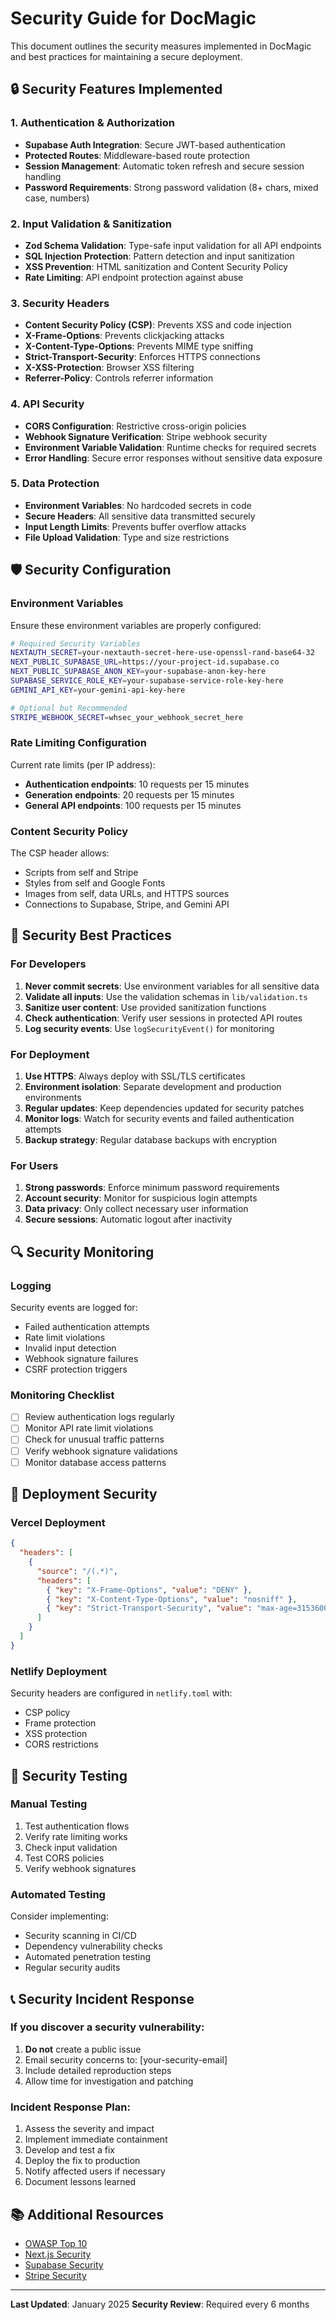 # Security Guide for DocMagic

This document outlines the security measures implemented in DocMagic and best practices for maintaining a secure deployment.

## 🔒 Security Features Implemented

### 1. Authentication & Authorization
- **Supabase Auth Integration**: Secure JWT-based authentication
- **Protected Routes**: Middleware-based route protection
- **Session Management**: Automatic token refresh and secure session handling
- **Password Requirements**: Strong password validation (8+ chars, mixed case, numbers)

### 2. Input Validation & Sanitization
- **Zod Schema Validation**: Type-safe input validation for all API endpoints
- **SQL Injection Protection**: Pattern detection and input sanitization
- **XSS Prevention**: HTML sanitization and Content Security Policy
- **Rate Limiting**: API endpoint protection against abuse

### 3. Security Headers
- **Content Security Policy (CSP)**: Prevents XSS and code injection
- **X-Frame-Options**: Prevents clickjacking attacks
- **X-Content-Type-Options**: Prevents MIME type sniffing
- **Strict-Transport-Security**: Enforces HTTPS connections
- **X-XSS-Protection**: Browser XSS filtering
- **Referrer-Policy**: Controls referrer information

### 4. API Security
- **CORS Configuration**: Restrictive cross-origin policies
- **Webhook Signature Verification**: Stripe webhook security
- **Environment Variable Validation**: Runtime checks for required secrets
- **Error Handling**: Secure error responses without sensitive data exposure

### 5. Data Protection
- **Environment Variables**: No hardcoded secrets in code
- **Secure Headers**: All sensitive data transmitted securely
- **Input Length Limits**: Prevents buffer overflow attacks
- **File Upload Validation**: Type and size restrictions

## 🛡️ Security Configuration

### Environment Variables
Ensure these environment variables are properly configured:

```bash
# Required Security Variables
NEXTAUTH_SECRET=your-nextauth-secret-here-use-openssl-rand-base64-32
NEXT_PUBLIC_SUPABASE_URL=https://your-project-id.supabase.co
NEXT_PUBLIC_SUPABASE_ANON_KEY=your-supabase-anon-key-here
SUPABASE_SERVICE_ROLE_KEY=your-supabase-service-role-key-here
GEMINI_API_KEY=your-gemini-api-key-here

# Optional but Recommended
STRIPE_WEBHOOK_SECRET=whsec_your_webhook_secret_here
```

### Rate Limiting Configuration
Current rate limits (per IP address):
- **Authentication endpoints**: 10 requests per 15 minutes
- **Generation endpoints**: 20 requests per 15 minutes
- **General API endpoints**: 100 requests per 15 minutes

### Content Security Policy
The CSP header allows:
- Scripts from self and Stripe
- Styles from self and Google Fonts
- Images from self, data URLs, and HTTPS sources
- Connections to Supabase, Stripe, and Gemini API

## 🚨 Security Best Practices

### For Developers

1. **Never commit secrets**: Use environment variables for all sensitive data
2. **Validate all inputs**: Use the validation schemas in `lib/validation.ts`
3. **Sanitize user content**: Use provided sanitization functions
4. **Check authentication**: Verify user sessions in protected API routes
5. **Log security events**: Use `logSecurityEvent()` for monitoring

### For Deployment

1. **Use HTTPS**: Always deploy with SSL/TLS certificates
2. **Environment isolation**: Separate development and production environments
3. **Regular updates**: Keep dependencies updated for security patches
4. **Monitor logs**: Watch for security events and failed authentication attempts
5. **Backup strategy**: Regular database backups with encryption

### For Users

1. **Strong passwords**: Enforce minimum password requirements
2. **Account security**: Monitor for suspicious login attempts
3. **Data privacy**: Only collect necessary user information
4. **Secure sessions**: Automatic logout after inactivity

## 🔍 Security Monitoring

### Logging
Security events are logged for:
- Failed authentication attempts
- Rate limit violations
- Invalid input detection
- Webhook signature failures
- CSRF protection triggers

### Monitoring Checklist
- [ ] Review authentication logs regularly
- [ ] Monitor API rate limit violations
- [ ] Check for unusual traffic patterns
- [ ] Verify webhook signature validations
- [ ] Monitor database access patterns

## 🚀 Deployment Security

### Vercel Deployment
```json
{
  "headers": [
    {
      "source": "/(.*)",
      "headers": [
        { "key": "X-Frame-Options", "value": "DENY" },
        { "key": "X-Content-Type-Options", "value": "nosniff" },
        { "key": "Strict-Transport-Security", "value": "max-age=31536000" }
      ]
    }
  ]
}
```

### Netlify Deployment
Security headers are configured in `netlify.toml` with:
- CSP policy
- Frame protection
- XSS protection
- CORS restrictions

## 🔧 Security Testing

### Manual Testing
1. Test authentication flows
2. Verify rate limiting works
3. Check input validation
4. Test CORS policies
5. Verify webhook signatures

### Automated Testing
Consider implementing:
- Security scanning in CI/CD
- Dependency vulnerability checks
- Automated penetration testing
- Regular security audits

## 📞 Security Incident Response

### If you discover a security vulnerability:
1. **Do not** create a public issue
2. Email security concerns to: [your-security-email]
3. Include detailed reproduction steps
4. Allow time for investigation and patching

### Incident Response Plan:
1. Assess the severity and impact
2. Implement immediate containment
3. Develop and test a fix
4. Deploy the fix to production
5. Notify affected users if necessary
6. Document lessons learned

## 📚 Additional Resources

- [OWASP Top 10](https://owasp.org/www-project-top-ten/)
- [Next.js Security](https://nextjs.org/docs/advanced-features/security-headers)
- [Supabase Security](https://supabase.com/docs/guides/auth/auth-helpers/nextjs)
- [Stripe Security](https://stripe.com/docs/security)

---

**Last Updated**: January 2025
**Security Review**: Required every 6 months